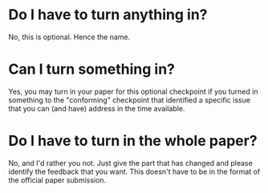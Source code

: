 
Do I have to turn anything in?
==============================
No, this is optional.  Hence the name.

Can I turn something in?
========================
Yes, you may turn in your paper for this optional checkpoint if you turned in something to the "conforming" checkpoint that identified a specific issue that you can (and have) address in the time available.

Do I have to turn in the whole paper?
=====================================
No, and I'd rather you not.  Just give the part that has changed and please identify the feedback that you want.  This doesn't have to be in the format of the official paper submission.

